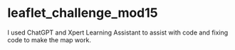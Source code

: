 # leaflet_challenge_mod15
I used ChatGPT and Xpert Learning Assistant to assist with code and fixing code to make the map work. 
